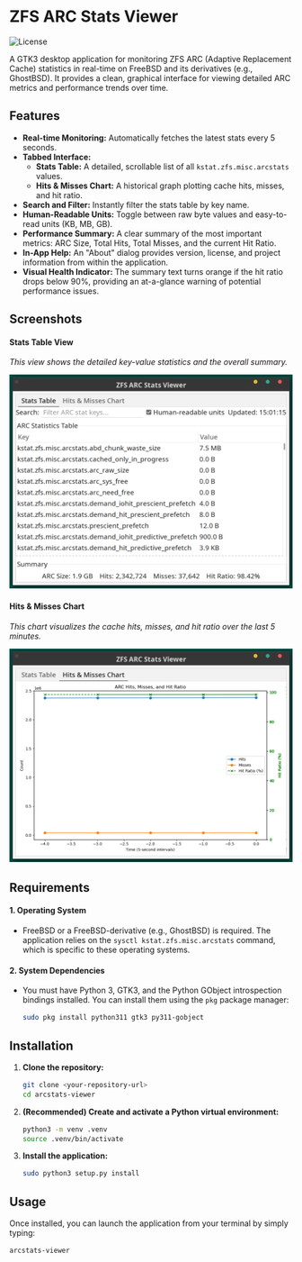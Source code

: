 # ZFS ARC Stats Viewer

![License](https://img.shields.io/badge/License-BSD_2--Clause-blue.svg)

A GTK3 desktop application for monitoring ZFS ARC (Adaptive Replacement Cache) statistics in real-time on FreeBSD and its derivatives (e.g., GhostBSD). It provides a clean, graphical interface for viewing detailed ARC metrics and performance trends over time.

## Features

* **Real-time Monitoring:** Automatically fetches the latest stats every 5 seconds.
* **Tabbed Interface:**
    * **Stats Table:** A detailed, scrollable list of all `kstat.zfs.misc.arcstats` values.
    * **Hits & Misses Chart:** A historical graph plotting cache hits, misses, and hit ratio.
* **Search and Filter:** Instantly filter the stats table by key name.
* **Human-Readable Units:** Toggle between raw byte values and easy-to-read units (KB, MB, GB).
* **Performance Summary:** A clear summary of the most important metrics: ARC Size, Total Hits, Total Misses, and the current Hit Ratio.
* **In-App Help:** An "About" dialog provides version, license, and project information from within the application.
* **Visual Health Indicator:** The summary text turns orange if the hit ratio drops below 90%, providing an at-a-glance warning of potential performance issues.

## Screenshots

#### Stats Table View
*This view shows the detailed key-value statistics and the overall summary.*

![Screenshot of the Stats Table tab](img/Stats-Table.png)

#### Hits & Misses Chart
*This chart visualizes the cache hits, misses, and hit ratio over the last 5 minutes.*

![Screenshot of the Hits & Misses Chart tab](img/Hits-and-Misses-Chart.png)

## Requirements

#### 1. Operating System
* FreeBSD or a FreeBSD-derivative (e.g., GhostBSD) is required. The application relies on the `sysctl kstat.zfs.misc.arcstats` command, which is specific to these operating systems.

#### 2. System Dependencies
* You must have Python 3, GTK3, and the Python GObject introspection bindings installed. You can install them using the `pkg` package manager:
    ```sh
    sudo pkg install python311 gtk3 py311-gobject
    ```

## Installation

1.  **Clone the repository:**
    ```sh
    git clone <your-repository-url>
    cd arcstats-viewer
    ```

2.  **(Recommended) Create and activate a Python virtual environment:**
    ```sh
    python3 -m venv .venv
    source .venv/bin/activate
    ```

3.  **Install the application:**
    ```sh
    sudo python3 setup.py install
    ```

## Usage

Once installed, you can launch the application from your terminal by simply typing:

```
arcstats-viewer
```
